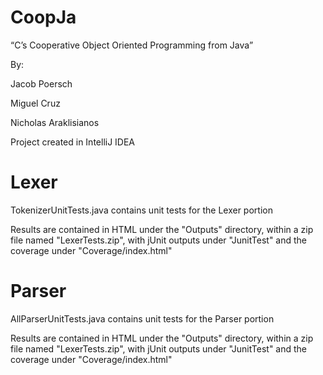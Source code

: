 # CoopJa
“C’s Cooperative Object Oriented Programming from Java”

By:

Jacob Poersch

Miguel Cruz

Nicholas Araklisianos

Project created in IntelliJ IDEA

# Lexer
TokenizerUnitTests.java contains unit tests for the Lexer portion

Results are contained in HTML under the "Outputs" directory, within a zip file named "LexerTests.zip", with jUnit outputs under "JunitTest" and the coverage under "Coverage/index.html"

# Parser
AllParserUnitTests.java contains unit tests for the Parser portion

Results are contained in HTML under the "Outputs" directory, within a zip file named "LexerTests.zip", with jUnit outputs under "JunitTest" and the coverage under "Coverage/index.html"
